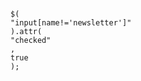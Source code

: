 <!--
 * @Author: your name
 * @Date: 2020-12-01 14:15:22
 * @LastEditTime: 2020-12-01 14:15:41
 * @LastEditors: Please set LastEditors
 * @Description: In User Settings Edit
 * @FilePath: \Notes\JQ\dom.md
-->

``` 

$(
"input[name!='newsletter']"
).attr(
"checked"
, 
true
);
```